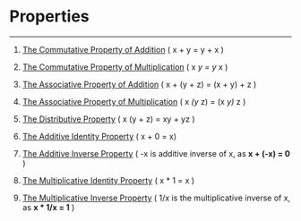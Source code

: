 # Properties

---

1. [The Commutative Property of Addition](http://www.coolmath.com/prealgebra/06-properties/01-properties-commutative-addition-01) ( x + y = y + x )

2. [The Commutative Property of Multiplication](http://www.coolmath.com/prealgebra/06-properties/02-properties-commutative-multiplication-01) ( x *y = y* x )

3. [The Associative Property of Addition](http://www.coolmath.com/prealgebra/06-properties/03-properties-associative-addition-01) ( x + (y + z) = (x + y) + z )

4. [The Associative Property of Multiplication](http://www.coolmath.com/prealgebra/06-properties/04-properties-associative-multiplication-01) ( x *(y* z) = (x *y)* z )

5. [The Distributive Property](http://www.coolmath.com/prealgebra/06-properties/05-properties-distributive-01) ( x (y + z) = xy + yz )

6. [The Additive Identity Property](http://www.coolmath.com/prealgebra/06-properties/06-properties-additive-identity-01) ( x + 0 = x)

7. [The Additive Inverse Property](http://www.coolmath.com/prealgebra/06-properties/07-properties-additive-inverse-01) ( -x is additive inverse of x, as **x + (-x) = 0** )

8. [The Multiplicative Identity Property](http://www.coolmath.com/prealgebra/06-properties/08-properties-multiplicative-identity-01) ( x * 1 = x )

9. [The Multiplicative Inverse Property](http://www.coolmath.com/prealgebra/06-properties/09-properties-multiplicative-inverse-01) ( 1/x is the multiplicative inverse of x, as **x * 1/x = 1** )
